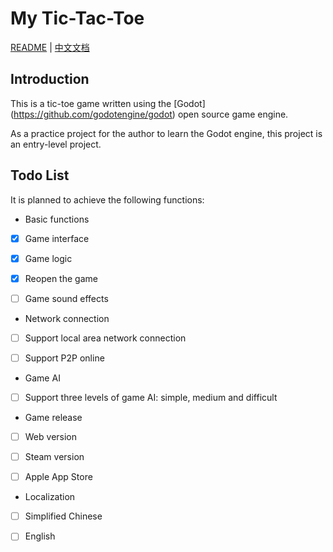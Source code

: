 # My Tic-Tac-Toe

[README](README.md) | [中文文档](README_ZH.md)

## Introduction

This is a tic-toe game written using the [Godot] (<https://github.com/godotengine/godot>) open source game engine.

As a practice project for the author to learn the Godot engine, this project is an entry-level project.

## Todo List

It is planned to achieve the following functions:

- Basic functions

- [X] Game interface

- [X] Game logic

- [X] Reopen the game

- [ ] Game sound effects

- Network connection

- [ ] Support local area network connection

- [ ] Support P2P online

- Game AI

- [ ] Support three levels of game AI: simple, medium and difficult

- Game release

- [ ] Web version

- [ ] Steam version

- [ ] Apple App Store

- Localization
- [ ] Simplified Chinese

- [ ] English
